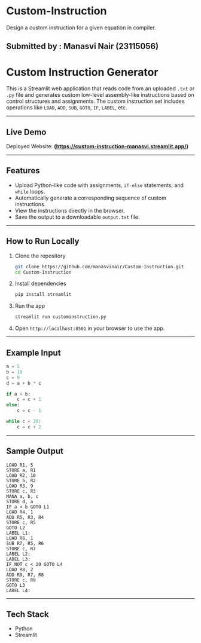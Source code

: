 # Custom-Instruction
Design a custom instruction for a given equation in compiler.

## Submitted by : Manasvi Nair (23115056)

# Custom Instruction Generator

This is a Streamlit web application that reads code from an uploaded `.txt` or `.py` file and generates custom low-level assembly-like instructions based on control structures and assignments. The custom instruction set includes operations like `LOAD`, `ADD`, `SUB`, `GOTO`, `IF`, `LABEL`, etc.

---

## Live Demo

Deployed Website: **(https://custom-instruction-manasvi.streamlit.app/)**

---

## Features

- Upload Python-like code with assignments, `if-else` statements, and `while` loops.
- Automatically generate a corresponding sequence of custom instructions.
- View the instructions directly in the browser.
- Save the output to a downloadable `output.txt` file.

---

## How to Run Locally

1. Clone the repository
   ```bash
   git clone https://github.com/manasvinair/Custom-Instruction.git
   cd Custom-Instruction
   ```

2. Install dependencies
   ```bash
   pip install streamlit
   ```

3. Run the app
   ```bash
   streamlit run custominstruction.py
   ```

4. Open `http://localhost:8501` in your browser to use the app.

---

## Example Input

```python
a = 5
b = 10
c = 9
d = a + b * c

if a < b:
    c = c + 1
else:
    c = c - 1

while c < 20:
    c = c + 2

```

---

## Sample Output

```assembly
LOAD R1, 5
STORE a, R1
LOAD R2, 10
STORE b, R2
LOAD R3, 9
STORE c, R3
MANA a, b, c
STORE d, a
IF a < b GOTO L1
LOAD R4, 1
ADD R5, R3, R4
STORE c, R5
GOTO L2
LABEL L1:
LOAD R6, 1
SUB R7, R5, R6
STORE c, R7
LABEL L2:
LABEL L3:
IF NOT c < 20 GOTO L4
LOAD R8, 2
ADD R9, R7, R8
STORE c, R9
GOTO L3
LABEL L4:

```

---

## Tech Stack

- Python
- Streamlit



